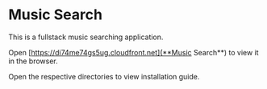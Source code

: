 # Music Search
This is a fullstack music searching application.

Open [https://di74me74gs5ug.cloudfront.net](**Music Search**) to view it in the browser.

Open the respective directories to view installation guide.